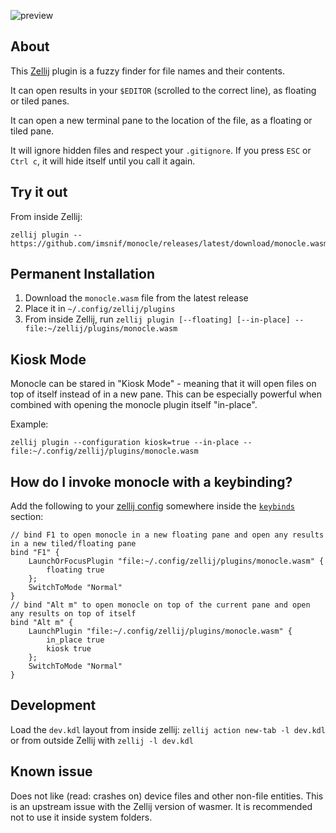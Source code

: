 

![preview](https://github.com/imsnif/monocle/assets/795598/67c0332c-cc05-4e59-88fa-b7f9d5e9472a)

## About
This [Zellij][zellij] plugin is a fuzzy finder for file names and their contents.

It can open results in your `$EDITOR` (scrolled to the correct line), as floating or tiled panes.

It can open a new terminal pane to the location of the file, as a floating or tiled pane.

It will ignore hidden files and respect your `.gitignore`. If you press `ESC` or `Ctrl c`, it will hide itself until you call it again.

[zellij]: https://github.com/zellij-org/zellij

## Try it out

From inside Zellij:
```
zellij plugin -- https://github.com/imsnif/monocle/releases/latest/download/monocle.wasm
```

## Permanent Installation
1. Download the `monocle.wasm` file from the latest release
2. Place it in `~/.config/zellij/plugins`
3. From inside Zellij, run `zellij plugin [--floating] [--in-place] -- file:~/zellij/plugins/monocle.wasm`

## Kiosk Mode
Monocle can be stared in "Kiosk Mode" - meaning that it will open files on top of itself instead of in a new pane. This can be especially powerful when combined with opening the monocle plugin itself "in-place".

Example:
```
zellij plugin --configuration kiosk=true --in-place -- file:~/.config/zellij/plugins/monocle.wasm
```

## How do I invoke monocle with a keybinding?
Add the following to your [zellij config](https://zellij.dev/documentation/configuration.html) somewhere inside the [`keybinds`](https://zellij.dev/documentation/keybindings.html) section:
```kdl
// bind F1 to open monocle in a new floating pane and open any results in a new tiled/floating pane
bind "F1" {
    LaunchOrFocusPlugin "file:~/.config/zellij/plugins/monocle.wasm" {
        floating true
    };
    SwitchToMode "Normal"
}
// bind "Alt m" to open monocle on top of the current pane and open any results on top of itself
bind "Alt m" {
    LaunchPlugin "file:~/.config/zellij/plugins/monocle.wasm" {
        in_place true
        kiosk true
    };
    SwitchToMode "Normal"
}
```

## Development

Load the `dev.kdl` layout from inside zellij: `zellij action new-tab -l dev.kdl` or from outside Zellij with `zellij -l dev.kdl`

## Known issue
Does not like (read: crashes on) device files and other non-file entities. This is an upstream issue with the Zellij version of wasmer. It is recommended not to use it inside system folders.
